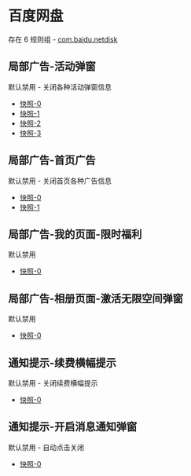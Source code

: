 # 百度网盘

存在 6 规则组 - [com.baidu.netdisk](/src/apps/com.baidu.netdisk.ts)

## 局部广告-活动弹窗

默认禁用 - 关闭各种活动弹窗信息

- [快照-0](https://i.gkd.li/import/12642505)
- [快照-1](https://i.gkd.li/import/12923937)
- [快照-2](https://i.gkd.li/import/13806852)
- [快照-3](https://i.gkd.li/import/12783106)

## 局部广告-首页广告

默认禁用 - 关闭首页各种广告信息

- [快照-0](https://i.gkd.li/import/12706544)
- [快照-1](https://i.gkd.li/import/12706544)

## 局部广告-我的页面-限时福利

默认禁用

- [快照-0](https://i.gkd.li/import/12706549)

## 局部广告-相册页面-激活无限空间弹窗

默认禁用

- [快照-0](https://i.gkd.li/import/12648987)

## 通知提示-续费横幅提示

默认禁用 - 关闭续费横幅提示

- [快照-0](https://i.gkd.li/import/12924036)

## 通知提示-开启消息通知弹窗

默认禁用 - 自动点击关闭

- [快照-0](https://i.gkd.li/import/12923936)

